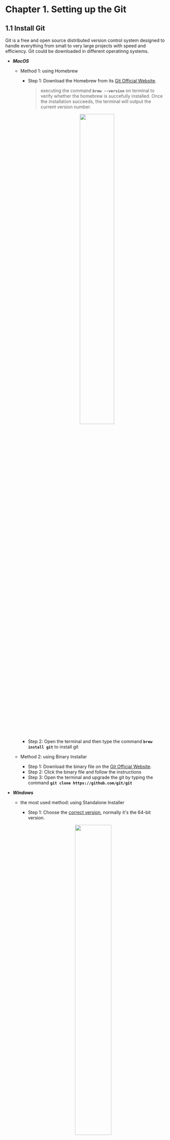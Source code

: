 # Chapter 1. Setting up the Git
## 1.1 Install Git
Git is a free and open source distributed version control system designed to handle everything from small to very large projects with speed and efficiency. Git could be downloaded in different operatinng systems.

* **_MacOS_**
  - Method 1: using Homebrew
    + Step 1: Download the Homebrew from its [Git Official Website](https://www.git-scm.com/downloads).
      > executing the command **`brew --version`** on terminal to verify whether the homebrew is succefully installed. Once the installation succeeds, the terminal will output the current version number.

      <p align="center">
      <img src='./Images/homebrew.png' width='50%'/>
      </p>
      
    + Step 2: Open the terminal and then type the command **`brew install git`** to install git
  
  - Method 2: using Binary Installar
    + Step 1: Download the binary file on the [Git Official Website](https://www.git-scm.com/downloads).
    + Step 2: Click the binary file and follow the instructions
    + Step 3: Open the terminal and upgrade the git by typing the command **`git clone https://github.com/git/git`**

* **_Windows_**
  - the most used method: using Standalone Installer
    + Step 1: Choose the [correct version](https://www.git-scm.com/download/win), normally it's the 64-bit version.

    <p align="center">
    <img src='./Images/Windows_64bit.png' width='50%' align='center'/>
    </p>

    + Step 2: Click on the downloaded file to start the installation. Proceed with the default settings until the installation is complete.
    + Step 3: Right-click your mouse in empty area, and you'll see a new _"Git Bash"_ option in the menu.

* **_Linux_**
  - Take Ubuntu as an example, more details about installation on other unix systems can be found on [Git Official Website](https://www.git-scm.com/downloads).
    + Step 1: Open the command line window  and execute **`apt-get install git`**

      <p align='center'>
      <img src='./Images/ubuntu.png' width='50%'>
      </p>

> [!NOTE]
> 1. After installation, one can verify using **`git --version`** on the terminal or cmd. With displaying the version number of git, the installation is well done.
    <p align='center'>
    <img src='./Images/gitversion.png' width='50%'>
    </p>
> 2. Actually, I haven't personally tested it on Windows and Linux, but most online tutorials suggest a similar approach, so it should be fine.

## 1.2 Create a Github Account
- Step 1: Use email to register on the [Github Official Website](https://github.com/)
- Step 2: click on the profile icon at the upper right corner of the webpage you'll see the menu
- Step 3: click on the _"Your Profile"_ to view the information. The interface is similar when viewing someone else's profile page.

  <p align='center'>
  <img src='./Images/github_account.png', width='70%'>
  </p>

## 1.3 Configure Git
- **_Basic Setup_**
  
  configure the name and email to create connection between the local machine and the Github by type the following code on terminal or cmd
  ```
  git config --global user.name "Your Github account's name"
  git config --global user.email "Your Github account's email"
  git config --list 
  ```
- **_Create Personal Access Token(PAT)_**

  It could be considered as password and sometimes is required when transporting changes between the local machines and the Github
  > more details could be found on the [PAT](https://docs.github.com/en/authentication/keeping-your-account-and-data-secure/managing-your-personal-access-tokens)

  + Step 1: Click on the profile icon on the upper right corner of the webpage
  + Step 2: Sequentially click on the _"Settings"_ -\> _"Developer settings"_ -\> _"Tokens(classic)"_
  + Step 3: Follow the instructions to create PAT

  <p align='center'>
    <img src='./Images/PAT1.png' width='20%'>
    <img src='./Images/PAT2.png' width='30%'>
    <img src='./Images/PAT3.png' width='30%'>
  </p>
  
## 1.4 Overview of the command-line vs. web interface usage

- **_Advantages_**
  + **command-line**
    * Full control over Git operations
    * Faster and more efficient for experienced users
    * Can be scripted for automation
  + **web interface usage**
    * User-friendly, visual interface
    * Easy to manage repositories, issues, and pull requests
    * Integrated with other GitHub services like Actions and Pages
- **_Common Command_**
  > [Git Command](https://git-scm.com/docs/git-add) gives a more detailed description
  + First most used command `git add "file name"` - Add file contents to the index
    
    * **Command-Line**

      <p align='center'>
      <img src='./Images/git_add.png' width='50%'>
      </p>

      First, create a new file, for example, _"New_Text.rtf"_ (shown in the first red box), and then you can add it using `git add`. After adding you can see the added file     is ready to be commited(shown in the second red box). In fact, any changes can be added, such as modifications to an existing file or the deletion.

    * **Web Interface**

      <p align='center'>
      <img src='./Images/web_add1.png' width='45%'>
      <img src='./Images/web_add2.png' width='45%'>
      </p>
      
      Adding files via the web interface is more straightforward. First, navigate to the folder where you want to add files, and then click _"Add files"_(shown in the upper right corner of the left image). At this point, you can choose to upload files (either one by one or by dragging and dropping multiple files simultaneously). The uploaded files will appear below the upload area(shown in the red box of the right image).

  + Second most used command `git commit -m "message"` - Record changes to the repository

    * **Command-Line**

      <p align='center'>
      <img src='./Images/git_commit.png' width='50%'>
      </p>

      After adding the changes, you can use `git commit` to confirm them. In my case, I simply record the change of adding a new file by using the `git commit -m "add new_text"`. After this commit, the changes is recorded in the local repository.
      
      Leave a good message can always help you recall what changes were recorded in this step later. Since the commit operation can be tracked, the value in the red box is the commit ID.

    * **Web Interface**

      <p align='center'>
      <img src='./Images/web_commit.png' width='50%'>
      </p>

      Committing changes on the website is also straightforward. After making changes to the repository (e.g., adding a photo in my case), write a message in the message box, and finally click _"Commit changes."_ After that, the changes are recorded on the Github Repository.

  + Third Operation `git rm "file"` - Remove files from the working tree and from the index

    * **Command-Line**
 
      <p>
      <img src='./Images/git_delete1.png' width='45%'>
      <img src='./Images/git_delete2.png' width='45%'>
      </p>
      
      Sometimes you may want to delete a file that has been wrongly committed. In such cases, you can use the command `git rm --cached 'file'`. This command will remove the file from the index area without affecting the file in your working directory (local). After executing this command, you'll notice that the status of the deleted file changes back to "untracked"(in the second red box of the left image), indicating that Git no longer tracks this file. Then, you can commit to record this deletion(shown in the right image).
      
    * **Web Interface**
